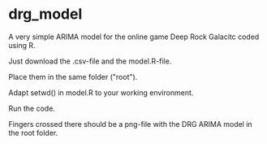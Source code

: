 # drg_model
A very simple ARIMA model for the online game Deep Rock Galacitc coded using R.

Just download the .csv-file and the model.R-file.

Place them in the same folder ("root").

Adapt setwd() in model.R to your working environment.

Run the code.

Fingers crossed there should be a png-file with the DRG ARIMA model in the root folder.
